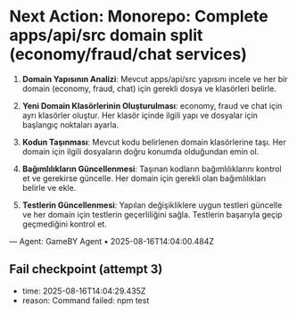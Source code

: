 # Next Action: Monorepo: Complete apps/api/src domain split (economy/fraud/chat services)

1. **Domain Yapısının Analizi**: Mevcut apps/api/src yapısını incele ve her bir domain (economy, fraud, chat) için gerekli dosya ve klasörleri belirle.

2. **Yeni Domain Klasörlerinin Oluşturulması**: economy, fraud ve chat için ayrı klasörler oluştur. Her klasör içinde ilgili yapı ve dosyalar için başlangıç noktaları ayarla.

3. **Kodun Taşınması**: Mevcut kodu belirlenen domain klasörlerine taşı. Her domain için ilgili dosyaların doğru konumda olduğundan emin ol.

4. **Bağımlılıkların Güncellenmesi**: Taşınan kodların bağımlılıklarını kontrol et ve gerekirse güncelle. Her domain için gerekli olan bağımlılıkları belirle ve ekle.

5. **Testlerin Güncellenmesi**: Yapılan değişikliklere uygun testleri güncelle ve her domain için testlerin geçerliliğini sağla. Testlerin başarıyla geçip geçmediğini kontrol et.

— Agent: GameBY Agent • 2025-08-16T14:04:00.484Z


## Fail checkpoint (attempt 3)
- time: 2025-08-16T14:04:29.435Z
- reason: Command failed: npm test
